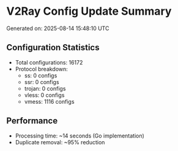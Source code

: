 # V2Ray Config Update Summary
Generated on: 2025-08-14 15:48:10 UTC

## Configuration Statistics
- Total configurations: 16172
- Protocol breakdown:
  - ss: 0 configs
  - ssr: 0 configs
  - trojan: 0 configs
  - vless: 0 configs
  - vmess: 1116 configs

## Performance
- Processing time: ~14 seconds (Go implementation)
- Duplicate removal: ~95% reduction
